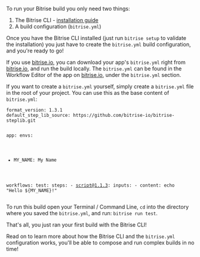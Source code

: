 <p>To run your Bitrise build you only need two things:</p>
<ol>
<li>The Bitrise CLI - <a href="/bitrise-cli/installation/">installation guide</a></li>
<li>A build configuration (<code>bitrise.yml</code>)</li>
</ol>
<p>Once you have the Bitrise CLI installed (just run <code>bitrise setup</code> to validate
the installation) you just have to create the <code>bitrise.yml</code> build configuration,
and you're ready to go!</p>
<p>If you use <a href="https://www.bitrise.io">bitrise.io</a>, you can download your app's <code>bitrise.yml</code> right from
<a href="https://www.bitrise.io">bitrise.io</a>, and run the build locally. The <code>bitrise.yml</code> can be found
in the Workflow Editor of the app on <a href="https://www.bitrise.io">bitrise.io</a>, under the <code>bitrise.yml</code> section.</p>
<p>If you want to create a <code>bitrise.yml</code> yourself, simply create a <code>bitrise.yml</code> file
in the root of your project. You can use this as the base content of <code>bitrise.yml</code>:</p>
<pre><code class="language-yaml">format_version: 1.3.1
default_step_lib_source: https://github.com/bitrise-io/bitrise-steplib.git

app:
  envs:
  - MY_NAME: My Name

workflows:
  test:
    steps:
    - script@1.1.3:
        inputs:
        - content: echo &quot;Hello ${MY_NAME}!&quot;
</code></pre>
<p>To run this build open your Terminal / Command Line, <code>cd</code> into the directory where
you saved the <code>bitrise.yml</code>, and run: <code>bitrise run test</code>.</p>
<p>That's all, you just ran your first build with the Bitrise CLI!</p>
<p>Read on to learn more about how the Bitrise CLI and the <code>bitrise.yml</code> configuration works,
you'll be able to compose and run complex builds in no time!</p>
